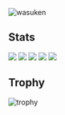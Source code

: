 <p align="left"> <img src="https://komarev.com/ghpvc/?username=wasuken&label=Profile%20views&color=0e75b6&style=flat" alt="wasuken" /> </p>

## Stats

![](http://github-profile-summary-cards.vercel.app/api/cards/profile-details?username=wasuken&theme=gruvbox)
![](http://github-profile-summary-cards.vercel.app/api/cards/repos-per-language?username=wasuken&theme=gruvbox)
![](http://github-profile-summary-cards.vercel.app/api/cards/most-commit-language?username=wasuken&theme=gruvbox)
![](http://github-profile-summary-cards.vercel.app/api/cards/stats?username=wasuken&theme=gruvbox)
![](http://github-profile-summary-cards.vercel.app/api/cards/productive-time?username=wasuken&theme=gruvbox&utcOffset=9)

## Trophy

![trophy](https://github-profile-trophy.vercel.app/?username=wasuken&theme=gruvbox)
